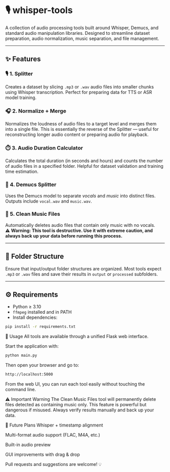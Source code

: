 # 🎙️ whisper-tools

A collection of audio processing tools built around Whisper, Demucs, and standard audio manipulation libraries. Designed to streamline dataset preparation, audio normalization, music separation, and file management.

---

## ✨ Features

### 🎙️ 1. Splitter
Creates a dataset by slicing `.mp3` or `.wav` audio files into smaller chunks using Whisper transcription. Perfect for preparing data for TTS or ASR model training.

### 🎧 2. Normalize + Merge
Normalizes the loudness of audio files to a target level and merges them into a single file. This is essentially the reverse of the Splitter — useful for reconstructing longer audio content or preparing audio for playback.

### ⏱️ 3. Audio Duration Calculator
Calculates the total duration (in seconds and hours) and counts the number of audio files in a specified folder. Helpful for dataset validation and training time estimation.

### 🎼 4. Demucs Splitter
Uses the Demucs model to separate *vocals* and *music* into distinct files. Outputs include `vocal.wav` and `music.wav`.

### 🧹 5. Clean Music Files
Automatically deletes audio files that contain only music with no vocals.  
⚠️ **Warning: This tool is destructive. Use it with extreme caution, and always back up your data before running this process.**

---

## 📁 Folder Structure
Ensure that input/output folder structures are organized. Most tools expect `.mp3` or `.wav` files and save their results in `output` or `processed` subfolders.

---

## ⚙️ Requirements

- Python ≥ 3.10  
- `ffmpeg` installed and in PATH  
- Install dependencies:

```bash
pip install -r requirements.txt
```

🚀 Usage
All tools are available through a unified Flask web interface.

Start the application with:
```bash
python main.py
```
Then open your browser and go to:
```bash
http://localhost:5000
```
From the web UI, you can run each tool easily without touching the command line.

⚠️ Important Warning
The Clean Music Files tool will permanently delete files detected as containing music only. This feature is powerful but dangerous if misused. Always verify results manually and back up your data.

📌 Future Plans
Whisper + timestamp alignment

Multi-format audio support (FLAC, M4A, etc.)

Built-in audio preview

GUI improvements with drag & drop

Pull requests and suggestions are welcome! 💡

